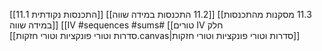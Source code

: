 [[11.1 התכנסות נקודתית]] 
[[11.2 התכנסות במידה שווה]] 
[[11.3 מסקנות מהתכנסות במידה שווה]] 
[[‫חלק IV טורים]] #IV #sequences #sums  
[[סדרות וטורי פונקציות וטורי חזקות.canvas|סדרות וטורי פונקציות וטורי חזקות]]